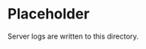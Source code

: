 <!--
  ###################################################################################
  ##    Open Source Social Network - AntzCode DevDocker Automated Installer        ##
  ##                                                                               ##
  ##    @package   AntzCode                                                        ##
  ##    @author    AntzCode Ltd                                                    ##
  ##    @copyright (C) AntzCode Ltd                                                ##
  ##    @license   GPLv3 https://raw.githubusercontent.com/AntzCode/               ##
  ##                         opensource-socialnetwork-devdocker/main/LICENSE       ##
  ##    @link      https://github.com/AntzCode/opensource-socialnetwork-devdocker  ##
  ##                                                                               ##
  ###################################################################################
-->

# Placeholder
Server logs are written to this directory.
